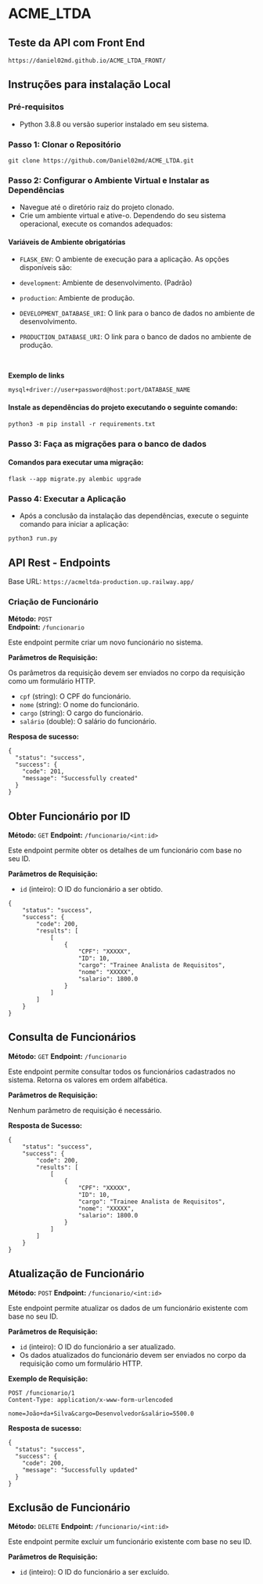 # ACME_LTDA
## Teste da API com Front End
```
https://daniel02md.github.io/ACME_LTDA_FRONT/
```

## Instruções para instalação Local

### Pré-requisitos

-  Python 3.8.8 ou versão superior instalado em seu sistema.


### Passo 1: Clonar o Repositório
```
git clone https://github.com/Daniel02md/ACME_LTDA.git
```

### Passo 2: Configurar o Ambiente Virtual e Instalar as Dependências

- Navegue até o diretório raiz do projeto clonado.
- Crie um ambiente virtual e ative-o. Dependendo do seu sistema operacional, execute os comandos adequados:

#### Variáveis de Ambiente obrigatórias

- `FLASK_ENV`: O ambiente de execução para a aplicação. As opções disponíveis são:

- `development`: Ambiente de desenvolvimento. (Padrão)
- `production`: Ambiente de produção. 
- `DEVELOPMENT_DATABASE_URI`: O link para o banco de dados no ambiente de desenvolvimento.
- `PRODUCTION_DATABASE_URI`: O link para o banco de dados no ambiente de produção. 
<br>

**Exemplo de links**

```
mysql+driver://user+password@host:port/DATABASE_NAME
```

#### Instale as dependências do projeto executando o seguinte comando:

```
python3 -m pip install -r requirements.txt
```

### Passo 3: Faça as migrações para o banco de dados

#### Comandos para executar uma migração:
```
flask --app migrate.py alembic upgrade
```

### Passo 4: Executar a Aplicação

- Após a conclusão da instalação das dependências, execute o seguinte comando para iniciar a aplicação:
```
python3 run.py
```

## API Rest - Endpoints

Base URL: `https://acmeltda-production.up.railway.app/`

### Criação de Funcionário

**Método:** `POST` 
<br>
**Endpoint:** `/funcionario`

Este endpoint permite criar um novo funcionário no sistema.

**Parâmetros de Requisição:**

Os parâmetros da requisição devem ser enviados no corpo da requisição como um formulário HTTP.

- `cpf` (string): O CPF do funcionário.
- `nome` (string): O nome do funcionário.
- `cargo` (string): O cargo do funcionário.
- `salário` (double): O salário do funcionário.

**Resposa de sucesso:**

```
{
  "status": "success",
  "success": {
    "code": 201,
    "message": "Successfully created"
  }
}
```
## Obter Funcionário por ID

**Método:** `GET`
**Endpoint:** `/funcionario/<int:id>`

Este endpoint permite obter os detalhes de um funcionário com base no seu ID.

**Parâmetros de Requisição:**

- `id` (inteiro): O ID do funcionário a ser obtido.

```
{
    "status": "success",
    "success": {
        "code": 200,
        "results": [
            [
                {
                    "CPF": "XXXXX",
                    "ID": 10,
                    "cargo": "Trainee Analista de Requisitos",
                    "nome": "XXXXX",
                    "salario": 1800.0
                }
            ]
        ]
    }
}
```

## Consulta de Funcionários

**Método:** `GET`
**Endpoint:** `/funcionario`

Este endpoint permite consultar todos os funcionários cadastrados no sistema. Retorna os valores em ordem alfabética.

**Parâmetros de Requisição:**

Nenhum parâmetro de requisição é necessário.

**Resposta de Sucesso:**

```
{
    "status": "success",
    "success": {
        "code": 200,
        "results": [
            [
                {
                    "CPF": "XXXXX",
                    "ID": 10,
                    "cargo": "Trainee Analista de Requisitos",
                    "nome": "XXXXX",
                    "salario": 1800.0
                }
            ]
        ]
    }
}
```
## Atualização de Funcionário

**Método:** `POST`
**Endpoint:** `/funcionario/<int:id>`

Este endpoint permite atualizar os dados de um funcionário existente com base no seu ID.

**Parâmetros de Requisição:**

- `id` (inteiro): O ID do funcionário a ser atualizado.
- Os dados atualizados do funcionário devem ser enviados no corpo da requisição como um formulário HTTP.

**Exemplo de Requisição:**

```http
POST /funcionario/1
Content-Type: application/x-www-form-urlencoded

nome=João+da+Silva&cargo=Desenvolvedor&salário=5500.0
```


**Resposta de sucesso:**
```
{
  "status": "success",
  "success": {
    "code": 200,
    "message": "Successfully updated"
  }
}
```
## Exclusão de Funcionário

**Método:** `DELETE`
**Endpoint:** `/funcionario/<int:id>`

Este endpoint permite excluir um funcionário existente com base no seu ID.

**Parâmetros de Requisição:**

- `id` (inteiro): O ID do funcionário a ser excluído.

